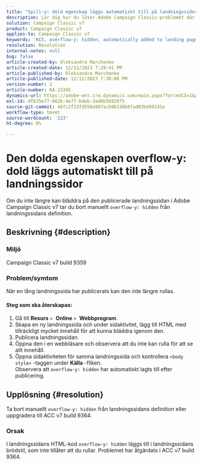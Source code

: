 ```yaml
---
title: "Spill-y: dold egenskap läggs automatiskt till på landningssidor"
description: Lär dig hur du löser Adobe Campaign Classic-problemet där dolda spill-y automatiskt läggs till på landningssidor.
solution: Campaign Classic v7
product: Campaign Classic v7
applies-to: Campaign Classic v7
keywords: 'KCS, overflow-y: hidden, automatically added to landing pages, adobe campaign, ACC v7 build 9359, upgrade to ACC v7 build 9364, Campaign Classic'
resolution: Resolution
internal-notes: null
bug: false
article-created-by: Oleksandra Marchenko
article-created-date: 12/12/2023 7:29:41 PM
article-published-by: Oleksandra Marchenko
article-published-date: 12/12/2023 7:30:08 PM
version-number: 2
article-number: KA-23345
dynamics-url: https://adobe-ent.crm.dynamics.com/main.aspx?forceUCI=1&pagetype=entityrecord&etn=knowledgearticle&id=fd333dc5-2499-ee11-be37-6045bd0065f9
exl-id: df835e77-682b-4e77-bdeb-3ad6b56920f5
source-git-commit: 46fc2f23fd556a987acb96338b6fad03b489141e
workflow-type: tm+mt
source-wordcount: '223'
ht-degree: 0%

---
```


# Den dolda egenskapen overflow-y: dold läggs automatiskt till på landningssidor


Om du inte längre kan bläddra på den publicerade landningssidan i Adobe Campaign Classic v7 tar du bort manuellt `overflow-y: hidden` från landningssidans definition.

## Beskrivning {#description}


### <b>Miljö</b>

Campaign Classic v7 build 9359

### <b>Problem/symtom</b>

När en lång landningssida har publicerats kan den inte längre rullas.

#### <b>Steg som ska återskapas:</b>

1. Gå till <b>Resurs</b> `>`  <b>Online</b> `>`  <b>Webbprogram</b>.
2. Skapa en ny landningssida och under sidaktivitet, lägg till HTML med tillräckligt mycket innehåll för att kunna bläddra igenom den.
3. Publicera landningssidan.
4. Öppna den i en webbläsare och observera att du inte kan rulla för att se allt innehåll.
5. Öppna sidaktiviteten för samma landningssida och kontrollera `<body style>` -taggen under <b>Källa</b> -fliken.\
   Observera att `overflow-y: hidden` har automatiskt lagts till efter publicering.



## Upplösning {#resolution}


Ta bort manuellt `overflow-y: hidden` från landningssidans definition eller uppgradera till ACC v7 build 9364.

### <b>Orsak</b>

I landningssidans HTML-kod `overflow-y: hidden` läggs till i landningssidans brödstil, som inte tillåter att du rullar. Problemet har åtgärdats i ACC v7 build 9364.
